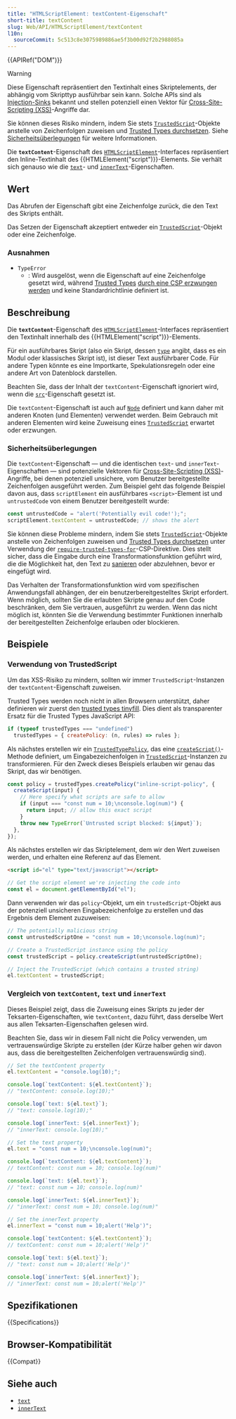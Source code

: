 ```yaml
---
title: "HTMLScriptElement: textContent-Eigenschaft"
short-title: textContent
slug: Web/API/HTMLScriptElement/textContent
l10n:
  sourceCommit: 5c513c8e3075989886ae5f3b00d92f2b2988085a
---
```


{{APIRef("DOM")}}

> [!WARNING]
> Diese Eigenschaft repräsentiert den Textinhalt eines Skriptelements, der abhängig vom Skripttyp ausführbar sein kann.
> Solche APIs sind als [Injection-Sinks](/de/docs/Web/API/Trusted_Types_API#concepts_and_usage) bekannt und stellen potenziell einen Vektor für [Cross-Site-Scripting (XSS)](/de/docs/Web/Security/Attacks/XSS)-Angriffe dar.
>
> Sie können dieses Risiko mindern, indem Sie stets [`TrustedScript`](/de/docs/Web/API/TrustedScript)-Objekte anstelle von Zeichenfolgen zuweisen und [Trusted Types durchsetzen](/de/docs/Web/API/Trusted_Types_API#using_a_csp_to_enforce_trusted_types).
> Siehe [Sicherheitsüberlegungen](#sicherheitsüberlegungen) für weitere Informationen.

Die **`textContent`**-Eigenschaft des [`HTMLScriptElement`](/de/docs/Web/API/HTMLScriptElement)-Interfaces repräsentiert den Inline-Textinhalt des {{HTMLElement("script")}}-Elements.
Sie verhält sich genauso wie die [`text`](/de/docs/Web/API/HTMLScriptElement/text)- und [`innerText`](/de/docs/Web/API/HTMLScriptElement/innerText)-Eigenschaften.

## Wert

Das Abrufen der Eigenschaft gibt eine Zeichenfolge zurück, die den Text des Skripts enthält.

Das Setzen der Eigenschaft akzeptiert entweder ein [`TrustedScript`](/de/docs/Web/API/TrustedScript)-Objekt oder eine Zeichenfolge.

### Ausnahmen

- `TypeError`
  - : Wird ausgelöst, wenn die Eigenschaft auf eine Zeichenfolge gesetzt wird, während [Trusted Types](/de/docs/Web/API/Trusted_Types_API) [durch eine CSP erzwungen werden](/de/docs/Web/API/Trusted_Types_API#using_a_csp_to_enforce_trusted_types) und keine Standardrichtlinie definiert ist.

## Beschreibung

Die **`textContent`**-Eigenschaft des [`HTMLScriptElement`](/de/docs/Web/API/HTMLScriptElement)-Interfaces repräsentiert den Textinhalt innerhalb des {{HTMLElement("script")}}-Elements.

Für ein ausführbares Skript (also ein Skript, dessen [`type`](/de/docs/Web/API/HTMLScriptElement/type) angibt, dass es ein Modul oder klassisches Skript ist), ist dieser Text ausführbarer Code.
Für andere Typen könnte es eine Importkarte, Spekulationsregeln oder eine andere Art von Datenblock darstellen.

Beachten Sie, dass der Inhalt der `textContent`-Eigenschaft ignoriert wird, wenn die [`src`](/de/docs/Web/API/HTMLScriptElement/src)-Eigenschaft gesetzt ist.

Die `textContent`-Eigenschaft ist auch auf [`Node`](/de/docs/Web/API/Node/textContent) definiert und kann daher mit anderen Knoten (und Elementen) verwendet werden.
Beim Gebrauch mit anderen Elementen wird keine Zuweisung eines [`TrustedScript`](/de/docs/Web/API/TrustedScript) erwartet oder erzwungen.

### Sicherheitsüberlegungen

Die `textContent`-Eigenschaft — und die identischen `text`- und `innerText`-Eigenschaften — sind potenzielle Vektoren für [Cross-Site-Scripting (XSS)](/de/docs/Web/Security/Attacks/XSS)-Angriffe, bei denen potenziell unsichere, vom Benutzer bereitgestellte Zeichenfolgen ausgeführt werden.
Zum Beispiel geht das folgende Beispiel davon aus, dass `scriptElement` ein ausführbares `<script>`-Element ist und `untrustedCode` von einem Benutzer bereitgestellt wurde:

```js
const untrustedCode = "alert('Potentially evil code!');";
scriptElement.textContent = untrustedCode; // shows the alert
```

Sie können diese Probleme mindern, indem Sie stets [`TrustedScript`](/de/docs/Web/API/TrustedScript)-Objekte anstelle von Zeichenfolgen zuweisen und [Trusted Types durchsetzen](/de/docs/Web/API/Trusted_Types_API#using_a_csp_to_enforce_trusted_types) unter Verwendung der [`require-trusted-types-for`](/de/docs/Web/HTTP/Reference/Headers/Content-Security-Policy/require-trusted-types-for)-CSP-Direktive.
Dies stellt sicher, dass die Eingabe durch eine Transformationsfunktion geführt wird, die die Möglichkeit hat, den Text zu [sanieren](/de/docs/Web/Security/Attacks/XSS#sanitization) oder abzulehnen, bevor er eingefügt wird.

Das Verhalten der Transformationsfunktion wird vom spezifischen Anwendungsfall abhängen, der ein benutzerbereitgestelltes Skript erfordert.
Wenn möglich, sollten Sie die erlaubten Skripte genau auf den Code beschränken, dem Sie vertrauen, ausgeführt zu werden.
Wenn das nicht möglich ist, könnten Sie die Verwendung bestimmter Funktionen innerhalb der bereitgestellten Zeichenfolge erlauben oder blockieren.

## Beispiele

### Verwendung von TrustedScript

Um das XSS-Risiko zu mindern, sollten wir immer `TrustedScript`-Instanzen der `textContent`-Eigenschaft zuweisen.

Trusted Types werden noch nicht in allen Browsern unterstützt, daher definieren wir zuerst den [trusted types tinyfill](/de/docs/Web/API/Trusted_Types_API#trusted_types_tinyfill).
Dies dient als transparenter Ersatz für die Trusted Types JavaScript API:

```js
if (typeof trustedTypes === "undefined")
  trustedTypes = { createPolicy: (n, rules) => rules };
```

Als nächstes erstellen wir ein [`TrustedTypePolicy`](/de/docs/Web/API/TrustedTypePolicy), das eine [`createScript()`](/de/docs/Web/API/TrustedTypePolicy/createScript)-Methode definiert, um Eingabezeichenfolgen in [`TrustedScript`](/de/docs/Web/API/TrustedScript)-Instanzen zu transformieren.
Für den Zweck dieses Beispiels erlauben wir genau das Skript, das wir benötigen.

```js
const policy = trustedTypes.createPolicy("inline-script-policy", {
  createScript(input) {
    // Here specify what scripts are safe to allow
    if (input === "const num = 10;\nconsole.log(num)") {
      return input; // allow this exact script
    }
    throw new TypeError(`Untrusted script blocked: ${input}`);
  },
});
```

Als nächstes erstellen wir das Skriptelement, dem wir den Wert zuweisen werden, und erhalten eine Referenz auf das Element.

```html
<script id="el" type="text/javascript"></script>
```

```js
// Get the script element we're injecting the code into
const el = document.getElementById("el");
```

Dann verwenden wir das `policy`-Objekt, um ein `trustedScript`-Objekt aus der potenziell unsicheren Eingabezeichenfolge zu erstellen und das Ergebnis dem Element zuzuweisen:

```js
// The potentially malicious string
const untrustedScriptOne = "const num = 10;\nconsole.log(num)";

// Create a TrustedScript instance using the policy
const trustedScript = policy.createScript(untrustedScriptOne);

// Inject the TrustedScript (which contains a trusted string)
el.textContent = trustedScript;
```

### Vergleich von `textContent`, `text` und `innerText`

Dieses Beispiel zeigt, dass die Zuweisung eines Skripts zu jeder der Teksarten-Eigenschaften, wie `textContent`, dazu führt, dass derselbe Wert aus allen Teksarten-Eigenschaften gelesen wird.

Beachten Sie, dass wir in diesem Fall nicht die Policy verwenden, um vertrauenswürdige Skripte zu erstellen (der Kürze halber gehen wir davon aus, dass die bereitgestellten Zeichenfolgen vertrauenswürdig sind).

```js
// Set the textContent property
el.textContent = "console.log(10);";

console.log(`textContent: ${el.textContent}`);
// "textContent: console.log(10);"

console.log(`text: ${el.text}`);
// "text: console.log(10);"

console.log(`innerText: ${el.innerText}`);
// "innerText: console.log(10);"

// Set the text property
el.text = "const num = 10;\nconsole.log(num)";

console.log(`textContent: ${el.textContent}`);
// textContent: const num = 10; console.log(num)"

console.log(`text: ${el.text}`);
// "text: const num = 10; console.log(num)"

console.log(`innerText: ${el.innerText}`);
// "innerText: const num = 10; console.log(num)"

// Set the innerText property
el.innerText = "const num = 10;alert('Help')";

console.log(`textContent: ${el.textContent}`);
// textContent: const num = 10;alert('Help')"

console.log(`text: ${el.text}`);
// "text: const num = 10;alert('Help')"

console.log(`innerText: ${el.innerText}`);
// "innerText: const num = 10;alert('Help')"
```

## Spezifikationen

{{Specifications}}

## Browser-Kompatibilität

{{Compat}}

## Siehe auch

- [`text`](/de/docs/Web/API/HTMLScriptElement/text)
- [`innerText`](/de/docs/Web/API/HTMLScriptElement/innerText)
